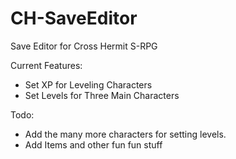 # CH-SaveEditor
Save Editor for Cross Hermit S-RPG

Current Features:
- Set XP for Leveling Characters
- Set Levels for Three Main Characters

Todo:
- Add the many more characters for setting levels.
- Add Items and other fun fun stuff